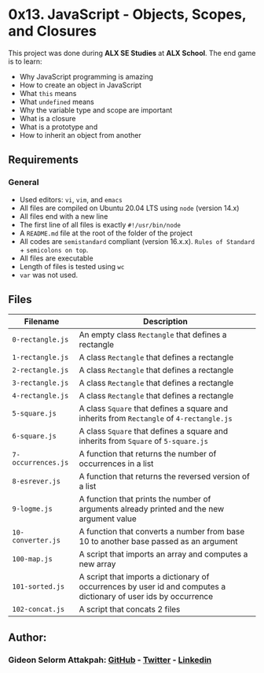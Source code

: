 # 0x13. JavaScript - Objects, Scopes, and Closures

This project was done during **ALX SE Studies** at **ALX School**. The end game is to learn:
* Why JavaScript programming is amazing
* How to create an object in JavaScript
* What `this` means
* What `undefined` means
* Why the variable type and scope are important
* What is a closure
* What is a prototype and
* How to inherit an object from another

## Requirements
### General
* Used editors: `vi`, `vim`, and `emacs`
* All files are compiled on Ubuntu 20.04 LTS using `node` (version 14.x)
* All files end with a new line
* The first line of all files is exactly `#!/usr/bin/node`
* A `README.md` file at the root of the folder of the project
* All codes are `semistandard` compliant (version 16.x.x). `Rules of Standard` + `semicolons on top`.
* All files are executable
* Length of files is tested using `wc`
* `var` was not used.

## Files

| Filename | Description |
| -------- | ----------- |
| `0-rectangle.js` | An empty class `Rectangle` that defines a rectangle |
| `1-rectangle.js` | A class `Rectangle` that defines a rectangle |
| `2-rectangle.js` | A class `Rectangle` that defines a rectangle |
| `3-rectangle.js` | A class `Rectangle` that defines a rectangle |
| `4-rectangle.js` | A class `Rectangle` that defines a rectangle |
| `5-square.js` | A class `Square` that defines a square and inherits from `Rectangle` of `4-rectangle.js` |
| `6-square.js` | A class `Square` that defines a square and inherits from `Square` of `5-square.js` |
| `7-occurrences.js` | A function that returns the number of occurrences in a list |
| `8-esrever.js` | A function that returns the reversed version of a list |
| `9-logme.js` | A function that prints the number of arguments already printed and the new argument value |
| `10-converter.js` | A function that converts a number from base 10 to another base passed as an argument |
| `100-map.js` | A script that imports an array and computes a new array |
| `101-sorted.js` | A script that imports a dictionary of occurrences by user id and computes a dictionary of user ids by occurrence |
| `102-concat.js` | A script that concats 2 files |

## Author:
### Gideon Selorm Attakpah: [GitHub](https://github.com/iamgideonchrist) - [Twitter](https://twitter.com/iamgideonchrist) - [Linkedin](https://www.linkedin.com/in/iamgideonchrist/)
